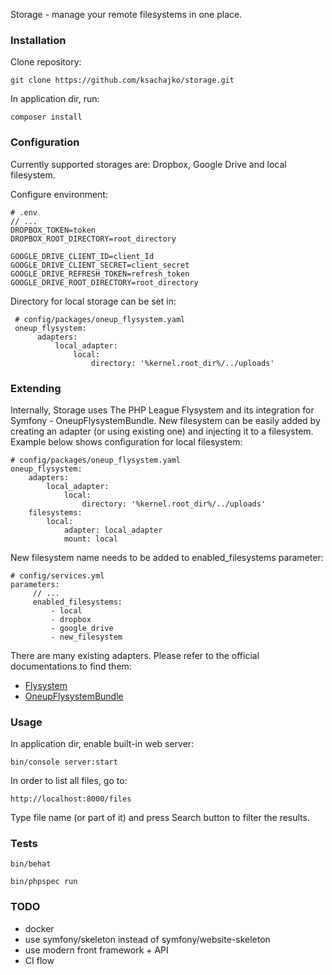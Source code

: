 Storage - manage your remote filesystems in one place.

### Installation
Clone repository:

    git clone https://github.com/ksachajko/storage.git

In application dir, run:
     
    composer install

### Configuration

Currently supported storages are: Dropbox, Google Drive and local filesystem.

Configure environment:

    # .env
    // ...
    DROPBOX_TOKEN=token
    DROPBOX_ROOT_DIRECTORY=root_directory
      
    GOOGLE_DRIVE_CLIENT_ID=client_Id
    GOOGLE_DRIVE_CLIENT_SECRET=client_secret
    GOOGLE_DRIVE_REFRESH_TOKEN=refresh_token
    GOOGLE_DRIVE_ROOT_DIRECTORY=root_directory

Directory for local storage can be set in:

     # config/packages/oneup_flysystem.yaml
     oneup_flysystem:
          adapters:
              local_adapter:
                  local:
                      directory: '%kernel.root_dir%/../uploads'

### Extending

Internally, Storage uses The PHP League Flysystem and its integration for Symfony - OneupFlysystemBundle.
New filesystem can be easily added by creating an adapter (or using existing one) and injecting it to a
filesystem. Example below shows configuration for local filesystem:

    # config/packages/oneup_flysystem.yaml
    oneup_flysystem:
        adapters:
            local_adapter:
                local:
                    directory: '%kernel.root_dir%/../uploads'
        filesystems:
            local:
                adapter: local_adapter
                mount: local

New filesystem name needs to be added to enabled_filesystems parameter:

    # config/services.yml
    parameters:
         // ...
         enabled_filesystems:
             - local
             - dropbox
             - google_drive
             - new_filesystem

There are many existing adapters. Please refer to the official documentations to find them:

- [Flysystem](https://github.com/thephpleague/flysystem)
- [OneupFlysystemBundle](https://github.com/1up-lab/OneupFlysystemBundle)

### Usage

In application dir, enable built-in web server:

    bin/console server:start

In order to list all files, go to:

    http://localhost:8000/files

Type file name (or part of it) and press Search button to filter the results.

### Tests

    bin/behat
     
    bin/phpspec run

### TODO
- docker
- use symfony/skeleton instead of symfony/website-skeleton
- use modern front framework + API
- CI flow

